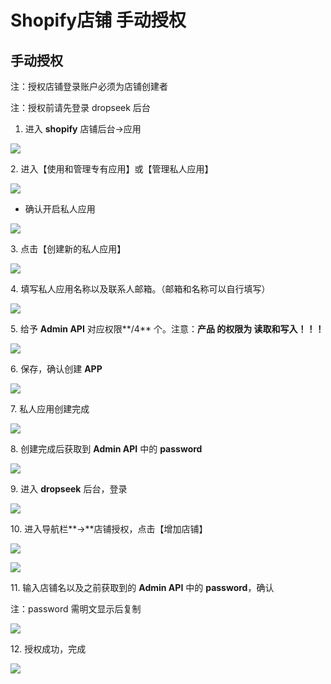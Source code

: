 # Shopify店铺 手动授权

## **手动授权**

注：授权店铺登录账户必须为店铺创建者

注：授权前请先登录 dropseek 后台

1. 进入 **shopify** 店铺后台->应用

![](<../.gitbook/assets/9 (3).jpeg>)

2\. 进入【使用和管理专有应用】或【管理私人应用】

![](../.gitbook/assets/管理.png)

* 确认开启私人应用

![](<../.gitbook/assets/12 (1).jpeg>)

3\. 点击【创建新的私人应用】

![](<../.gitbook/assets/13 (1) (1).jpeg>)

4\. 填写私人应用名称以及联系人邮箱。（邮箱和名称可以自行填写）

![](<../.gitbook/assets/14 (1) (1) (1).jpeg>)

5\. 给予 **Admin API** 对应权限**/4** 个。注意：**产品 **的权限为** 读取和写入！！！**

![](../.gitbook/assets/权限.png)

6\. 保存，确认创建 **APP**

![](../.gitbook/assets/创建.png)

7\. 私人应用创建完成

![](<../.gitbook/assets/18 (1).jpeg>)

8\. 创建完成后获取到 **Admin API** 中的 **password**

![](<../.gitbook/assets/19 (3) (1) (1).jpeg>)

9\. 进入 **dropseek** 后台，登录

![](<../.gitbook/assets/19 (5).jpeg>)

10\. 进入导航栏**->**店铺授权，点击【增加店铺】

![](<../.gitbook/assets/21 (4).jpeg>)

![](../.gitbook/assets/授权.png)

11\. 输入店铺名以及之前获取到的 **Admin API** 中的 **password**，确认

注：password 需明文显示后复制

![](../.gitbook/assets/Token.png)

12\. 授权成功，完成

![](<../.gitbook/assets/24 (2) (1) (1).png>)
